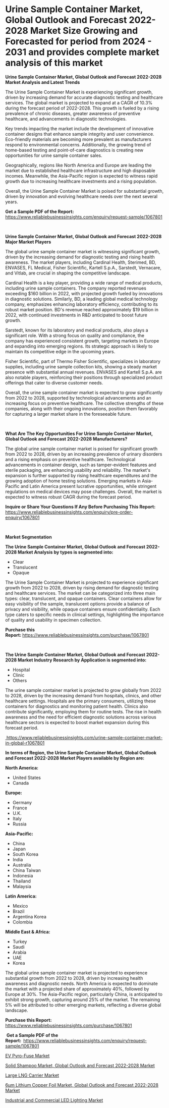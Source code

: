 <p><h1>Urine Sample Container Market, Global Outlook and Forecast 2022-2028 Market Size Growing and Forecasted for period from 2024 - 2031 and provides complete market analysis of this market</h1></p><p><strong>Urine Sample Container Market, Global Outlook and Forecast 2022-2028 Market Analysis and Latest Trends</strong></p>
<p><p>The Urine Sample Container Market is experiencing significant growth, driven by increasing demand for accurate diagnostic testing and healthcare services. The global market is projected to expand at a CAGR of 10.3% during the forecast period of 2022-2028. This growth is fueled by a rising prevalence of chronic diseases, greater awareness of preventive healthcare, and advancements in diagnostic technologies.</p><p>Key trends impacting the market include the development of innovative container designs that enhance sample integrity and user convenience. Eco-friendly materials are becoming more prevalent as manufacturers respond to environmental concerns. Additionally, the growing trend of home-based testing and point-of-care diagnostics is creating new opportunities for urine sample container sales.</p><p>Geographically, regions like North America and Europe are leading the market due to established healthcare infrastructure and high disposable incomes. Meanwhile, the Asia-Pacific region is expected to witness rapid growth due to increasing healthcare investments and a rising population.</p><p>Overall, the Urine Sample Container Market is poised for substantial growth, driven by innovation and evolving healthcare needs over the next several years.</p></p>
<p><strong>Get a Sample PDF of the Report:&nbsp;</strong> <a href="https://www.reliablebusinessinsights.com/enquiry/request-sample/1067801?utm_campaign=113&utm_medium=2&utm_source=Github&utm_content=ia&utm_term=04122024&utm_id=urine-sample-container-market-global-outlook-and-forecast-2022-2028">https://www.reliablebusinessinsights.com/enquiry/request-sample/1067801</a></p>
<p>&nbsp;</p>
<p><strong>Urine Sample Container Market, Global Outlook and Forecast 2022-2028 Major Market Players</strong></p>
<p><p>The global urine sample container market is witnessing significant growth, driven by the increasing demand for diagnostic testing and rising health awareness. The market players, including Cardinal Health, Sterimed, BD, ENVASES, FL Medical, Fisher Scientific, Kartell S.p.A., Sarstedt, Vernacare, and Vitlab, are crucial in shaping the competitive landscape.</p><p>Cardinal Health is a key player, providing a wide range of medical products, including urine sample containers. The company reported revenues exceeding $160 billion in 2022, with projected growth fueled by innovations in diagnostic solutions. Similarly, BD, a leading global medical technology company, emphasizes enhancing laboratory efficiency, contributing to its robust market position. BD's revenue reached approximately $19 billion in 2022, with continued investments in R&D anticipated to boost future growth.</p><p>Sarstedt, known for its laboratory and medical products, also plays a significant role. With a strong focus on quality and compliance, the company has experienced consistent growth, targeting markets in Europe and expanding into emerging regions. Its strategic approach is likely to maintain its competitive edge in the upcoming years.</p><p>Fisher Scientific, part of Thermo Fisher Scientific, specializes in laboratory supplies, including urine sample collection kits, showing a steady market presence with substantial annual revenues. ENVASES and Kartell S.p.A. are also notable players, reinforcing their positions through specialized product offerings that cater to diverse customer needs.</p><p>Overall, the urine sample container market is expected to grow significantly from 2022 to 2028, supported by technological advancements and an increasing focus on preventive healthcare. The collective strengths of these companies, along with their ongoing innovations, position them favorably for capturing a larger market share in the foreseeable future.</p></p>
<p>&nbsp;</p>
<p><strong>What Are The Key Opportunities For Urine Sample Container Market, Global Outlook and Forecast 2022-2028 Manufacturers?</strong></p>
<p><p>The global urine sample container market is poised for significant growth from 2022 to 2028, driven by an increasing prevalence of urinary disorders and a rising emphasis on preventive healthcare. Technological advancements in container design, such as tamper-evident features and sterile packaging, are enhancing usability and reliability. The market's expansion is further supported by rising healthcare expenditures and the growing adoption of home testing solutions. Emerging markets in Asia-Pacific and Latin America present lucrative opportunities, while stringent regulations on medical devices may pose challenges. Overall, the market is expected to witness robust CAGR during the forecast period.</p></p>
<p><strong>Inquire or Share Your Questions If Any Before Purchasing This Report:</strong> <a href="https://www.reliablebusinessinsights.com/enquiry/pre-order-enquiry/1067801?utm_campaign=113&utm_medium=2&utm_source=Github&utm_content=ia&utm_term=04122024&utm_id=urine-sample-container-market-global-outlook-and-forecast-2022-2028">https://www.reliablebusinessinsights.com/enquiry/pre-order-enquiry/1067801</a></p>
<p>&nbsp;</p>
<p><strong>Market Segmentation</strong></p>
<p><strong>The Urine Sample Container Market, Global Outlook and Forecast 2022-2028 Market Analysis by types is segmented into:</strong></p>
<p><ul><li>Clear</li><li>Translucent</li><li>Opaque</li></ul></p>
<p><p>The Urine Sample Container Market is projected to experience significant growth from 2022 to 2028, driven by rising demand for diagnostic testing and healthcare services. The market can be categorized into three main types: clear, translucent, and opaque containers. Clear containers allow for easy visibility of the sample, translucent options provide a balance of privacy and visibility, while opaque containers ensure confidentiality. Each type caters to specific needs in clinical settings, highlighting the importance of quality and usability in specimen collection.</p></p>
<p><strong>Purchase this Report:&nbsp;</strong><a href="https://www.reliablebusinessinsights.com/purchase/1067801?utm_campaign=113&utm_medium=2&utm_source=Github&utm_content=ia&utm_term=04122024&utm_id=urine-sample-container-market-global-outlook-and-forecast-2022-2028">https://www.reliablebusinessinsights.com/purchase/1067801</a></p>
<p>&nbsp;</p>
<p><strong>The Urine Sample Container Market, Global Outlook and Forecast 2022-2028 Market Industry Research by Application is segmented into:</strong></p>
<p><ul><li>Hospital</li><li>Clinic</li><li>Others</li></ul></p>
<p><p>The urine sample container market is projected to grow globally from 2022 to 2028, driven by the increasing demand from hospitals, clinics, and other healthcare settings. Hospitals are the primary consumers, utilizing these containers for diagnostics and monitoring patient health. Clinics also contribute significantly, employing them for routine tests. The rise in health awareness and the need for efficient diagnostic solutions across various healthcare sectors is expected to boost market expansion during this forecast period.</p></p>
<p><a href="https://www.reliablebusinessinsights.com/urine-sample-container-market-in-global-r1067801?utm_campaign=113&utm_medium=2&utm_source=Github&utm_content=ia&utm_term=04122024&utm_id=urine-sample-container-market-global-outlook-and-forecast-2022-2028">&nbsp;https://www.reliablebusinessinsights.com/urine-sample-container-market-in-global-r1067801</a></p>
<p><strong>In terms of Region, the Urine Sample Container Market, Global Outlook and Forecast 2022-2028 Market Players available by Region are:</strong></p>
<p>
    <p> <strong> North America: </strong>
        <ul>
            <li>United States</li>
            <li>Canada</li>
        </ul>
        </p> 
    <p> <strong> Europe: </strong>
        <ul>
            <li>Germany</li>
            <li>France</li>
            <li>U.K.</li>
            <li>Italy</li>
            <li>Russia</li>
        </ul>
        </p> 
    <p> <strong> Asia-Pacific: </strong>
        <ul>
            <li>China</li>
            <li>Japan</li>
            <li>South Korea</li>
            <li>India</li>
            <li>Australia</li>
            <li>China Taiwan</li>
            <li>Indonesia</li>
            <li>Thailand</li>
            <li>Malaysia</li>
        </ul>
        </p> 
    <p> <strong> Latin America: </strong>
        <ul>
            <li>Mexico</li>
            <li>Brazil</li>
            <li>Argentina Korea</li>
            <li>Colombia</li>
        </ul>
        </p> 
    <p> <strong> Middle East & Africa: </strong>
        <ul>
            <li>Turkey</li>
            <li>Saudi</li>
            <li>Arabia</li>
            <li>UAE</li>
            <li>Korea</li>
        </ul>
    </p>
    </p>
<p><p>The global urine sample container market is projected to experience substantial growth from 2022 to 2028, driven by increasing health awareness and diagnostic needs. North America is expected to dominate the market with a projected share of approximately 40%, followed by Europe at 30%. The Asia-Pacific region, particularly China, is anticipated to exhibit strong growth, capturing around 25% of the market. The remaining 5% will be attributed to other emerging markets, reflecting a diverse global landscape.</p></p>
<p><strong>Purchase this Report: </strong><a href="https://www.reliablebusinessinsights.com/purchase/1067801?utm_campaign=113&utm_medium=2&utm_source=Github&utm_content=ia&utm_term=04122024&utm_id=urine-sample-container-market-global-outlook-and-forecast-2022-2028">https://www.reliablebusinessinsights.com/purchase/1067801</a></p>
<p>&nbsp;<strong>Get a Sample PDF of the Report:&nbsp;&nbsp;</strong><a href="https://www.reliablebusinessinsights.com/enquiry/request-sample/1067801?utm_campaign=113&utm_medium=2&utm_source=Github&utm_content=ia&utm_term=04122024&utm_id=urine-sample-container-market-global-outlook-and-forecast-2022-2028">https://www.reliablebusinessinsights.com/enquiry/request-sample/1067801</a></p>
<p><strong></strong></p>
<p><p><a href="https://issuu.com/reportprime-2/docs/ev-pyro-fuse-market-size-2030.pptx?utm_campaign=113&utm_medium=2&utm_source=Github&utm_content=ia&utm_term=04122024&utm_id=urine-sample-container-market-global-outlook-and-forecast-2022-2028">EV Pyro-Fuse Market</a></p><p><a href="https://github.com/rileymgdorcas/Market-Research-Report-List-1/blob/main/solid-shampoo-market-global-outlook-and-forecast-2022-2028-market.md?utm_campaign=113&utm_medium=2&utm_source=Github&utm_content=ia&utm_term=04122024&utm_id=urine-sample-container-market-global-outlook-and-forecast-2022-2028">Solid Shampoo Market, Global Outlook and Forecast 2022-2028 Market</a></p><p><a href="https://issuu.com/reportprime-2/docs/large-lng-carrier-market-size-2030.pptx?utm_campaign=113&utm_medium=2&utm_source=Github&utm_content=ia&utm_term=04122024&utm_id=urine-sample-container-market-global-outlook-and-forecast-2022-2028">Large LNG Carrier Market</a></p><p><a href="https://github.com/LilianFaulkner65/Market-Research-Report-List-1/blob/main/6mm-lithium-copper-foil-market-global-outlook-and-forecast-2022-2028-market.md?utm_campaign=113&utm_medium=2&utm_source=Github&utm_content=ia&utm_term=04122024&utm_id=urine-sample-container-market-global-outlook-and-forecast-2022-2028">6μm Lithium Copper Foil Market, Global Outlook and Forecast 2022-2028 Market</a></p><p><a href="https://www.linkedin.com/pulse/examining-market-drivers-industrial-commercial-led-lighting-expected-36ate?utm_campaign=113&utm_medium=2&utm_source=Github&utm_content=ia&utm_term=04122024&utm_id=urine-sample-container-market-global-outlook-and-forecast-2022-2028">Industrial and Commercial LED Lighting Market</a></p></p>